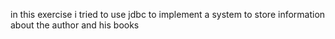 in this exercise i tried to use jdbc to implement a system to store information about the author and his books
